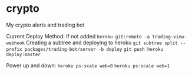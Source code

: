 # crypto

My crypto alerts and trading bot

Current Deploy Method:
If not added
`heroku git:remote -a trading-view-webhook`
Creating a subtree and deploying to heroku
`git subtree split --prefix packages/trading-bot/server -b deploy`
`git push heroku deploy:master`

Power up and down:
`heroku ps:scale web=0`
`heroku ps:scale web=1`
